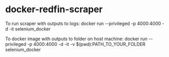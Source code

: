 # docker-redfin-scraper

To run scraper with outputs to logs:
docker run --privileged -p 4000:4000 -d -it selenium_docker

To docker image with outputs to folder on host machine:
docker run --privileged -p 4000:4000 -d -it -v $(pwd):PATH_TO_YOUR_FOLDER selenium_docker